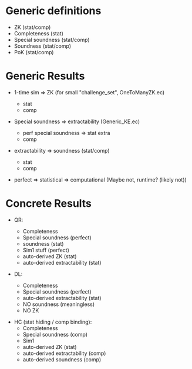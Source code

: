 
Generic definitions
====================

+ ZK (stat/comp)
+ Completeness (stat)
+ Special soundness (stat/comp)
+ Soundness (stat/comp)
+ PoK (stat/comp)


Generic Results
================

+ 1-time sim => ZK   (for small "challenge_set", OneToManyZK.ec)
   + stat
   + comp
 

+ Special soundness => extractability (Generic_KE.ec)
  + perf special soundness => stat extra
  + comp


+ extractability => soundness (stat/comp)
  + stat
  + comp


- perfect => statistical => computational (Maybe not, runtime? (likely not))


Concrete Results
================

+ QR:
  + Completeness
  + Special soundness (perfect)
  + soundness (stat)
  + Sim1 stuff (perfect)
  + auto-derived ZK (stat)
  + auto-derived extractability (stat)


+ DL:
  + Completeness
  + Special soundness (perfect)
  + auto-derived extractability (stat)
  + NO soundness (meaningless)
  + NO ZK 


- HC (stat hiding / comp binding):
  + Completeness
  + Special soundness (comp)
  + Sim1 
  + auto-derived ZK (stat)
  + auto-derived extractability (comp)
  + auto-derived soundness (comp)



